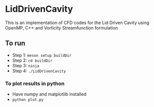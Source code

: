 # LidDrivenCavity
This is an implementation of CFD codes for the Lid Driven Cavity using OpenMP, C++ and Vorticity Streamfunction formulation

## To run
- Step 1: `meson setup buildDir`
- Step 2: `cd buildDir`
- Step 3: `ninja`
- Step 4: `./LidDrivenCavity`

### To plot results in python
- Have numpy and matplotlib installed
- `python plot.py`



